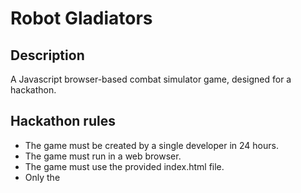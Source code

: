 # Robot Gladiators

## Description
A Javascript browser-based combat simulator game, designed for a hackathon.

## Hackathon rules
* The game must be created by a single developer in 24 hours.
* The game must run in a web browser.
* The game must use the provided index.html file.
* Only the <title> element of index.html may be changed.
* Participants cannot use CSS.
* All game code must be contained in the game.js JavaScript file.
* Extra points will be given for high-quality code


## Built With
* Javascript
